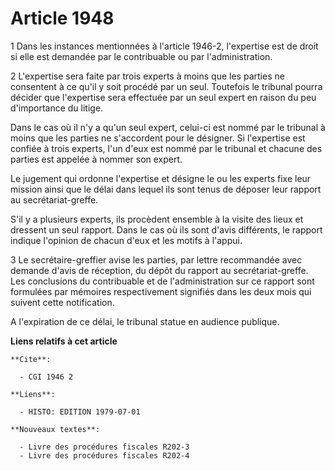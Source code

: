 # Article 1948

1  Dans les instances mentionnées à l'article 1946-2, l'expertise est de droit si elle est demandée par le contribuable ou
par l'administration.

2  L'expertise sera faite par trois experts à moins que les parties ne consentent à ce qu'il y soit procédé par un seul.
Toutefois le tribunal pourra décider que l'expertise sera effectuée par un seul expert en raison du peu d'importance du
litige.

Dans le cas où il n'y a qu'un seul expert, celui-ci est nommé par le tribunal à moins que les parties ne s'accordent pour le
désigner. Si l'expertise est confiée à trois experts, l'un d'eux est nommé par le tribunal et chacune des parties est appelée
à nommer son expert.

Le jugement qui ordonne l'expertise et désigne le ou les experts fixe leur mission ainsi que le délai dans lequel ils sont
tenus de déposer leur rapport au secrétariat-greffe.

S'il y a plusieurs experts, ils procèdent ensemble à la visite des lieux et dressent un seul rapport. Dans le cas où ils sont
d'avis différents, le rapport indique l'opinion de chacun d'eux et les motifs à l'appui.

3  Le secrétaire-greffier avise les parties, par lettre recommandée avec demande d'avis de réception, du dépôt du rapport au
secrétariat-greffe. Les conclusions du contribuable et de l'administration sur ce rapport sont formulées par mémoires
respectivement signifiés dans les deux mois qui suivent cette notification.

A l'expiration de ce délai, le tribunal statue en audience publique.

**Liens relatifs à cet article**

	**Cite**:

	  - CGI 1946 2

	**Liens**:

	  - HISTO: EDITION 1979-07-01

	**Nouveaux textes**:

	  - Livre des procédures fiscales R202-3
	  - Livre des procédures fiscales R202-4
